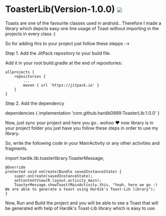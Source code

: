 # ToasterLib(Version-1.0.0) [![](https://jitpack.io/v/hardik0899/ToasterLib.svg)](https://jitpack.io/#hardik0899/ToasterLib)


Toasts are one of the favourite classes used in android.. Therefore I made a library which depicts easy one line usage of Toast without importing in the projects in every class :)


So for adding this to your project just follow these stepps :->

Step 1. Add the JitPack repository to your build file.

Add it in your root build.gradle at the end of repositories:

	allprojects {
		repositories {
			...
			maven { url 'https://jitpack.io' }
		}
	}
  
  Step 2. Add the dependency
  
  dependencies {
	        implementation 'com.github.hardik0899:ToasterLib:1.0.0'
}
  
  
 Now, just sync your project and here you go.. wohoo ❤ now library is in your project folder you just have you follow these steps in order to use my library.
 
 
 So, write the following code in your MainActivity or any other activities and fragments.
 
 import hardik.lib.toasterlibrary.ToasterMessage;

    @Override
    protected void onCreate(Bundle savedInstanceState) {
        super.onCreate(savedInstanceState);
        setContentView(R.layout.activity_main);
        ToasterMessage.showToast(MainActivity.this, "Yeah, here we go :) We are able to generate a toast using Hardik's Toast-Lib library");
    }


Now, Run and Build the project and you will be able to see a Toast that will be generated with help of Hardik's Toast-Lib library which is easy to use.

